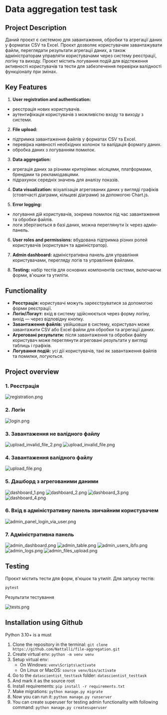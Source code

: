 # Data aggregation test task

## Project Description

Даний проєкт є системою для завантаження, обробки та агрегації даних у форматах CSV та Excel. 
Проєкт дозволяє користувачам завантажувати файли, переглядати результати агрегації даних, 
а також адміністраторам управляти користувачами через систему реєстрації, логіну та виходу. 
Проєкт містить логування подій для відстеження активності користувачів та тести для забезпечення перевірки валідності 
функціоналу при змінах.

## Key Features

1. **User registration and authentication:**
  - реєстрація нових користувачів.
  - аутентифікація користувачів з можливістю входу та виходу з системи.

2. **File upload:**
  - підтримка завантаження файлів у форматах CSV та Excel.
  - перевірка наявності необхідних колонок та валідація формату даних.
  - обробка даних з логуванням помилок.

3. **Data aggregation:**
  - агрегація даних за різними критеріями: місяцями, платформами, брендами та рекламодавцями.
  - підрахунок середніх значень для аналізу показів.

4.  **Data visualization:**
візуалізація агрегованих даних у вигляді графіків (стовпчасті діаграми, кільцеві діаграми) за допомогою Chart.js.

5. **Error logging:**
  - логування  дій користувачів, зокрема помилок під час завантаження та обробки файлів.
  - логи зберігаються в базі даних, можна переглянути їх через адмін-панель.

6. **User roles and permissions:**
вбудована підтримка різних ролей користувачів (користувач та адміністратор).

7. **Admin dashboard:**
адміністративна панель для управління користувачами, перегляду логів та управління файлами.

8. **Testing:**
набір тестів для  основних компонентів системи, включаючи форми, в'юшки та утиліти.

## Functionality

- **Реєстрація:** користувачі можуть зареєструватися за допомогою форми реєстрації.
- **Логін/Логаут:** вхід в систему здійснюється через форму логіну, вихід — через відповідну кнопку.
- **Завантаження файлів:** увійшовши в систему, користувач може завантажити CSV або Excel файли для обробки та агрегації даних.
- **Агреговані результати:** після завантаження та обробки файлу користувач може переглянути агреговані результати у вигляді таблиць і графіків.
- **Логування подій:** усі дії користувачів, такі як завантаження файлів та помилки, логуються.

## Project overview

### 1. Реєстрація

![registration.png](readme-media%2Fregistration.png)

### 2. Логін

![login.png](readme-media%2Flogin.png)

### 3. Завантаження не валідного файлу

![upload_invalid_file_2.png](readme-media%2Fupload_invalid_file_2.png)
![upload_invalid_file.png](readme-media%2Fupload_invalid_file.png)

### 4. Завантаження валідного файлу

![upload_file.png](readme-media%2Fupload_file.png)

### 5. Дашборд з агрегованими даними

![dashboard_1.png](readme-media%2Fdashboard_1.png)
![dashboard_2.png](readme-media%2Fdashboard_2.png)
![dashboard_3.png](readme-media%2Fdashboard_3.png)
![dashboard_4.png](readme-media%2Fdashboard_4.png)

### 6. Вхід в адміністративну панель звичайним користувачем

![admin_panel_login_via_user.png](readme-media%2Fadmin_panel_login_via_user.png)

### 7. Адміністративна панель

![admin_dashboard.png](readme-media%2Fadmin_dashboard.png)
![admin_table.png](readme-media%2Fadmin_table.png)
![admin_users_ibfo.png](readme-media%2Fadmin_users_ibfo.png)
![admin_logs.png](readme-media%2Fadmin_logs.png)
![admin_files_upload.png](readme-media%2Fadmin_files_upload.png)

## Testing

Проєкт містить тести для форм, в'юшок та утиліт. Для запуску тестів:

```bash
pytest
```

Результати тестування

![tests.png](readme-media%2Ftests.png)

## Installation using Github

Python 3.10+ is a must

1. Clone the repository in the terminal:
`git clone https://github.com/Nattalli/file-aggregation.git`
2. Create virtual env:
`python -m venv venv`
3. Setup virtual env:
    * On Windows: `venv\Scripts\activate`
    * On Linux or MacOS: `source venv/bin/activate`
4. Go to the `datascientist_testtask` folder: `datascientist_testtask`
5. And mark it as the source root 
6. Install requirements: `pip install -r requirements.txt`
7. Make migrations: `python manage.py migrate`
8. Now you can run it: `python manage.py runserver`
9. You can create superuser for testing admin functionality with following command:
`python manage.py createsuperuser`
